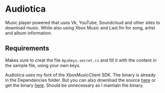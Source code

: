 Audiotica=========Music player powered that uses Vk, YouTube, Soundcloud and other sites to download music.  While also using Xbox Music and Last.fm for song, artist and album information.## RequirementsMakes sure to creat the file `ApiKeys.secret.cs` and fill it with the content in the sample file, using your own keys.Audiotica uses my fork of the XboxMusicClient SDK.  The binary is already in the Dependencies folder. But you can also download the source [here](https://github.com/zumicts/XboxMusicClient) or get the binary [here](https://github.com/zumicts/XboxMusicClient/releases/latest).  Should be unnecessary as I maintain the binary.